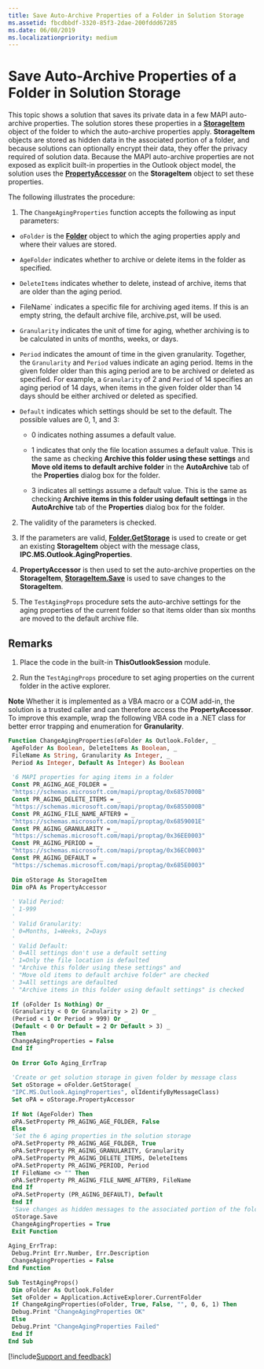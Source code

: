 ```yaml
---
title: Save Auto-Archive Properties of a Folder in Solution Storage
ms.assetid: fbcdbbdf-3320-85f3-2dae-200fddd67285
ms.date: 06/08/2019
ms.localizationpriority: medium
---
```



# Save Auto-Archive Properties of a Folder in Solution Storage

This topic shows a solution that saves its private data in a few MAPI auto-archive properties. The solution stores these properties in a **[StorageItem](../../../api/Outlook.StorageItem.md)** object of the folder to which the auto-archive properties apply. **StorageItem** objects are stored as hidden data in the associated portion of a folder, and because solutions can optionally encrypt their data, they offer the privacy required of solution data. Because the MAPI auto-archive properties are not exposed as explicit built-in properties in the Outlook object model, the solution uses the **[PropertyAccessor](../../../api/Outlook.PropertyAccessor.md)** on the **StorageItem** object to set these properties.

The following illustrates the procedure:

1. The `ChangeAgingProperties` function accepts the following as input parameters:

  - `oFolder` is the **[Folder](../../../api/Outlook.Folder.md)** object to which the aging properties apply and where their values are stored.

  - `AgeFolder` indicates whether to archive or delete items in the folder as specified.

  - `DeleteItems` indicates whether to delete, instead of archive, items that are older than the aging period.

  -  FileName` indicates a specific file for archiving aged items. If this is an empty string, the default archive file, archive.pst, will be used.

  - `Granularity` indicates the unit of time for aging, whether archiving is to be calculated in units of months, weeks, or days.

  - `Period` indicates the amount of time in the given granularity. Together, the `Granularity` and `Period` values indicate an aging period. Items in the given folder older than this aging period are to be archived or deleted as specified. For example, a `Granularity` of 2 and `Period` of 14 specifies an aging period of 14 days, when items in the given folder older than 14 days should be either archived or deleted as specified.

  - `Default` indicates which settings should be set to the default. The possible values are 0, 1, and 3:

    - 0 indicates nothing assumes a default value.

    - 1 indicates that only the file location assumes a default value. This is the same as checking **Archive this folder using these settings** and **Move old items to default archive folder** in the **AutoArchive** tab of the **Properties** dialog box for the folder.
 
    - 3 indicates all settings assume a default value. This is the same as checking **Archive items in this folder using default settings** in the **AutoArchive** tab of the **Properties** dialog box for the folder.

2. The validity of the parameters is checked.

3. If the parameters are valid, **[Folder.GetStorage](../../../api/Outlook.Folder.GetStorage.md)** is used to create or get an existing **StorageItem** object with the message class, **IPC.MS.Outlook.AgingProperties**.

4. **PropertyAccessor** is then used to set the auto-archive properties on the **StorageItem**, **[StorageItem.Save](../../../api/Outlook.StorageItem.Save.md)** is used to save changes to the **StorageItem**.

5. The `TestAgingProps` procedure sets the auto-archive settings for the aging properties of the current folder so that items older than six months are moved to the default archive file.

## Remarks

1. Place the code in the built-in **ThisOutlookSession** module.

2. Run the `TestAgingProps` procedure to set aging properties on the current folder in the active explorer.

 **Note** Whether it is implemented as a VBA macro or a COM add-in, the solution is a trusted caller and can therefore access the **PropertyAccessor**. To improve this example, wrap the following VBA code in a .NET class for better error trapping and enumeration for **Granularity**.

```vb
Function ChangeAgingProperties(oFolder As Outlook.Folder, _ 
 AgeFolder As Boolean, DeleteItems As Boolean, _ 
 FileName As String, Granularity As Integer, _ 
 Period As Integer, Default As Integer) As Boolean 
 
 '6 MAPI properties for aging items in a folder 
 Const PR_AGING_AGE_FOLDER = _ 
 "https://schemas.microsoft.com/mapi/proptag/0x6857000B" 
 Const PR_AGING_DELETE_ITEMS = _ 
 "https://schemas.microsoft.com/mapi/proptag/0x6855000B" 
 Const PR_AGING_FILE_NAME_AFTER9 = _ 
 "https://schemas.microsoft.com/mapi/proptag/0x6859001E" 
 Const PR_AGING_GRANULARITY = _ 
 "https://schemas.microsoft.com/mapi/proptag/0x36EE0003" 
 Const PR_AGING_PERIOD = _ 
 "https://schemas.microsoft.com/mapi/proptag/0x36EC0003" 
 Const PR_AGING_DEFAULT = _ 
 "https://schemas.microsoft.com/mapi/proptag/0x685E0003" 
 
 Dim oStorage As StorageItem 
 Dim oPA As PropertyAccessor 
 
 ' Valid Period: 
 ' 1-999 
 ' 
 ' Valid Granularity: 
 ' 0=Months, 1=Weeks, 2=Days 
 ' 
 ' Valid Default: 
 ' 0=All settings don't use a default setting 
 ' 1=Only the file location is defaulted 
 ' "Archive this folder using these settings" and 
 ' "Move old items to default archive folder" are checked 
 ' 3=All settings are defaulted 
 ' "Archive items in this folder using default settings" is checked 
 
 If (oFolder Is Nothing) Or _ 
 (Granularity < 0 Or Granularity > 2) Or _ 
 (Period < 1 Or Period > 999) Or _ 
 (Default < 0 Or Default = 2 Or Default > 3) _ 
 Then 
 ChangeAgingProperties = False 
 End If 
 
 On Error GoTo Aging_ErrTrap 
 
 'Create or get solution storage in given folder by message class 
 Set oStorage = oFolder.GetStorage( _ 
 "IPC.MS.Outlook.AgingProperties", olIdentifyByMessageClass) 
 Set oPA = oStorage.PropertyAccessor 
 
 If Not (AgeFolder) Then 
 oPA.SetProperty PR_AGING_AGE_FOLDER, False 
 Else 
 'Set the 6 aging properties in the solution storage 
 oPA.SetProperty PR_AGING_AGE_FOLDER, True 
 oPA.SetProperty PR_AGING_GRANULARITY, Granularity 
 oPA.SetProperty PR_AGING_DELETE_ITEMS, DeleteItems 
 oPA.SetProperty PR_AGING_PERIOD, Period 
 If FileName <> "" Then 
 oPA.SetProperty PR_AGING_FILE_NAME_AFTER9, FileName 
 End If 
 oPA.SetProperty (PR_AGING_DEFAULT), Default 
 End If 
 'Save changes as hidden messages to the associated portion of the folder 
 oStorage.Save 
 ChangeAgingProperties = True 
 Exit Function 
 
Aging_ErrTrap: 
 Debug.Print Err.Number, Err.Description 
 ChangeAgingProperties = False 
End Function 
 
Sub TestAgingProps() 
 Dim oFolder As Outlook.Folder 
 Set oFolder = Application.ActiveExplorer.CurrentFolder 
 If ChangeAgingProperties(oFolder, True, False, "", 0, 6, 1) Then 
 Debug.Print "ChangeAgingProperties OK" 
 Else 
 Debug.Print "ChangeAgingProperties Failed" 
 End If 
End Sub
```

[!include[Support and feedback](~/includes/feedback-boilerplate.md)]